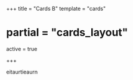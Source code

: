 +++
title = "Cards B"
template = "cards"
# partial = "cards_layout"

active = true


+++

eitaurtieaurn

